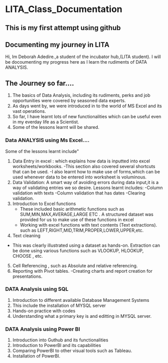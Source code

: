 # LITA_Class_Documentation
This is my first attempt using github
---
##  Documenting my journey in LITA
Hi, Im Deborah Adedire.,a student of the incubator hub,(LITA student).
I will be docoumenting my progress here as I learn the rudiments of DATA ANALYSIS.

##  The Journey so far....
1. The basics of Data Analysis, including its rudiments, perks and job opportunities were covered by seasoned data experts.
2. As days went by, we were introduced in to the world of MS Excel and its vast operations.
3. So far, I have learnt lots of new functionalities which can be useful even in my everday life as a Scientist.
4. Some of the lessons learnt will be shared.

###  Data ANALYSIS using Ms Excel....
Some of the lessons learnt include"
1. Data Entry in excel : which explains how data is inputted into excel worksheets/workbooks.
   -This section also covered several shortcuts that can be used.
   -I also learnt how to make use of forms,which can be used whenever data to be entered into worksheet is voluminous.
2. Data Validation: A smart way of avoiding errors during data input,it is a way of validating entries we so desire.
Lessons learnt includes:
   -Column validation with texts
   -Column validation that has dates 
   -Clearing validation.
3. Introduction to Excel functions 
   - These included basic arithmetic functions such as SUM,MIN,MAX,AVERAGE,LARGE ETC . A structured dataset was provided for us to make use of these functions in excel
   - Working with excel functions with text contents (Text extractions). such as LEFT,RIGHT,MID,TRIM,PROPER,LOWER,UPPER,etc.
4.  Text cleaning 
   -   This was clearly illustrated using a dataset as hands-on. Extraction can be done using various functions such as VLOOKUP, HLOOKUP, CHOOSE , etc.
5.   Cell Referencing , such as Absolute and relative referencing.
6.   Reporting with Pivot tables.
      -Creating charts and report creation for presentations.

### DATA Analysis using SQL
  1. Introduction to different available Database Management Systems
  2. This include the installation of MYSQL server
  3. Hands-on practice with codes
  4. Understanding what a primary key is  and editting in MYSQL server.

### DATA Analysis using Power BI
 1.   Introduction into Guthub and its functionalities
 2.   Introduction to PowerBI and its capabilities
 3.   Comparing PowerBI to other visual tools such as Tableau.
 4.   Installation of PowerBI.

  ```    [Manuscript STS2_17.docx](https://github.com/user-attachments/files/17263487/Manuscript.STS2_17.docx)
  

   
   
   

